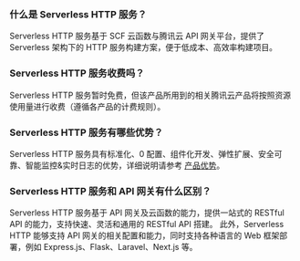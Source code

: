 ### 什么是 Serverless HTTP 服务？
Serverless HTTP 服务基于 SCF 云函数与腾讯云 API 网关平台，提供了 Serverless 架构下的 HTTP 服务构建方案，便于低成本、高效率构建项目。

### Serverless HTTP 服务收费吗？
Serverless HTTP 服务暂时免费，但该产品所用到的相关腾讯云产品将按照资源使用量进行收费（遵循各产品的计费规则）。

### Serverless HTTP 服务有哪些优势？
Serverless HTTP 服务具有标准化、0 配置、组件化开发、弹性扩展、安全可靠、智能监控&实时日志的优势，详细说明请参考 [产品优势](https://cloud.tencent.com/document/product/1229/44461)。

### Serverless HTTP 服务和 API 网关有什么区别？
Serverless HTTP 服务基于 API 网关及云函数的能力，提供一站式的 RESTful API 的能力，支持快速、灵活和通用的 RESTful API 搭建。
此外，Serverless HTTP 能够支持 API 网关的相关配置和能力，同时支持各种语言的 Web 框架部署，例如 Express.js、Flask、Laravel、Next.js 等。
